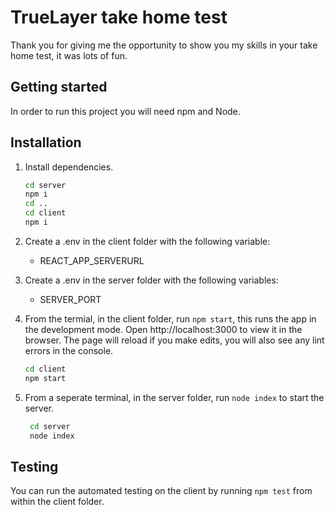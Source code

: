 # TrueLayer take home test

Thank you for giving me the opportunity to show you my skills in your take home test, it was lots of fun.

## Getting started

In order to run this project you will need npm and Node.

## Installation

1. Install dependencies.

   ```bash
   cd server
   npm i
   cd ..
   cd client
   npm i
   ```

2. Create a .env in the client folder with the following variable:

   - REACT_APP_SERVERURL

3. Create a .env in the server folder with the following variables:

   - SERVER_PORT

4. From the termial, in the client folder, run `npm start`, this runs the app in the development mode. Open http://localhost:3000 to view it in the browser. The page will reload if you make edits, you will also see any lint errors in the console.

   ```bash
   cd client
   npm start
   ```

5. From a seperate terminal, in the server folder, run `node index` to start the server.
   ```bash
    cd server
    node index
   ```

## Testing

You can run the automated testing on the client by running `npm test` from within the client folder.
